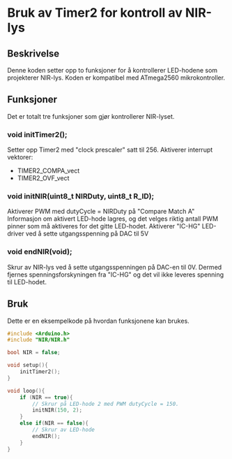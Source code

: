 # Bruk av Timer2 for kontroll av NIR-lys
## Beskrivelse
Denne koden setter opp to funksjoner for å kontrollerer LED-hodene som projekterer NIR-lys.
Koden er kompatibel med ATmega2560 mikrokontroller.

## Funksjoner
Det er totalt tre funksjoner som gjør kontrollerer NIR-lyset.

### void initTimer2();
Setter opp Timer2 med "clock prescaler" satt til 256.
Aktiverer interrupt vektorer:
- TIMER2_COMPA_vect
- TIMER2_OVF_vect

### void initNIR(uint8_t NIRDuty, uint8_t R_ID);
Aktiverer PWM med dutyCycle = NIRDuty på "Compare Match A"
Informasjon om aktivert LED-hode lagres, og det velges riktig antall PWM pinner som må aktiveres for det gitte LED-hodet.
Aktiverer "IC-HG" LED-driver ved å sette utgangsspenning på DAC til 5V

### void endNIR(void);
Skrur av NIR-lys ved å sette utgangsspenningen på DAC-en til 0V.
Dermed fjernes spenningsforskyningen fra "IC-HG" og det vil ikke leveres spenning til LED-hodet.

## Bruk
Dette er en eksempelkode på hvordan funksjonene kan brukes.

```cpp
#include <Arduino.h>
#include "NIR/NIR.h"

bool NIR = false;

void setup(){
    initTimer2();
}

void loop(){
    if (NIR == true){
        // Skrur på LED-hode 2 med PWM dutyCycle = 150.
        initNIR(150, 2);
    }
    else if(NIR == false){
        // Skrur av LED-hode
        endNIR();
    }
}